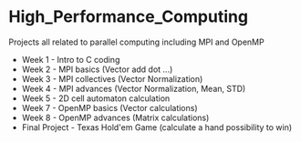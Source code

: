 # High_Performance_Computing
Projects all related to parallel computing including MPI and OpenMP
* Week 1 - Intro to C coding
* Week 2 - MPI basics (Vector add dot ...)
* Week 3 - MPI collectives (Vector Normalization)
* Week 4 - MPI advances (Vector Normalization, Mean, STD)
* Week 5 - 2D cell automaton calculation
* Week 7 - OpenMP basics (Vector calculations)
* Week 8 - OpenMP advances (Matrix calculations)
* Final Project - Texas Hold'em Game (calculate a hand possibility to win)
